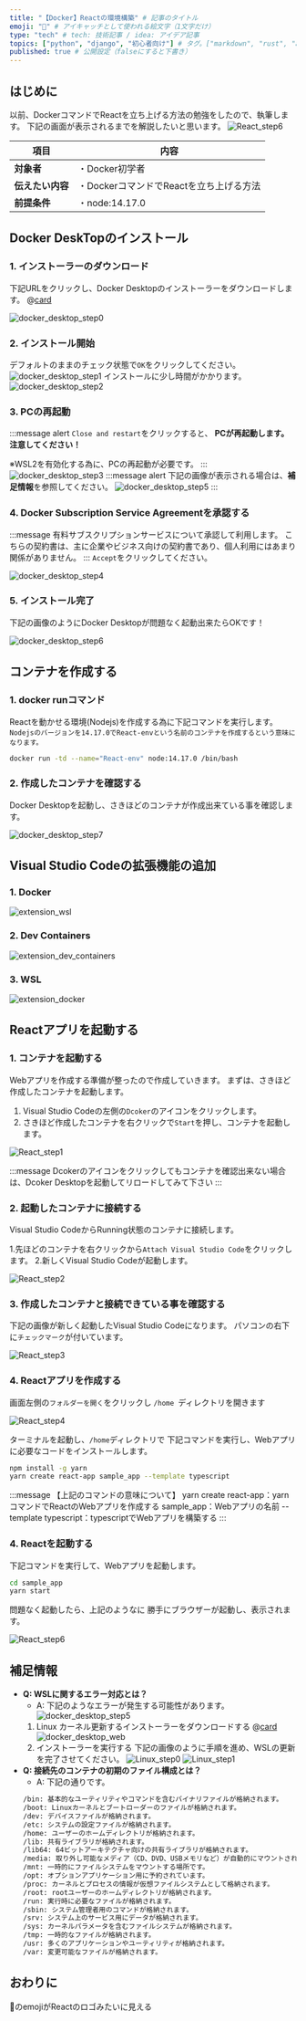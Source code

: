 ```yaml
---
title: "【Docker】Reactの環境構築" # 記事のタイトル
emoji: "🎡" # アイキャッチとして使われる絵文字（1文字だけ）
type: "tech" # tech: 技術記事 / idea: アイデア記事
topics: ["python", "django", "初心者向け"] # タグ。["markdown", "rust", "aws"]のように指定する
published: true # 公開設定（falseにすると下書き）
---
```

## はじめに
以前、DockerコマンドでReactを立ち上げる方法の勉強をしたので、執筆します。
下記の画面が表示されるまでを解説したいと思います。
![React_step6](/images/React_step6.png)


|  項目  | 内容  |
| ---- | ---- |
|  **対象者**  |  ・Docker初学者  |
|  **伝えたい内容**  |  ・DockerコマンドでReactを立ち上げる方法  |
|  **前提条件**  |  ・node:14.17.0 |

## Docker DeskTopのインストール
### 1. インストーラーのダウンロード
下記URLをクリックし、Docker Desktopのインストーラーをダウンロードします。
@[card](https://docs.docker.com/desktop/install/windows-install/)

![docker_desktop_step0](/images/docker_desktop_step0.png)

### 2. インストール開始
デフォルトのままのチェック状態で`OK`をクリックしてください。
![docker_desktop_step1](/images/docker_desktop_step1.png)
インストールに少し時間がかかります。
![docker_desktop_step2](/images/docker_desktop_step2.png)

### 3. PCの再起動
:::message alert
`Close and restart`をクリックすると、 **PCが再起動します。注意してください！**

※WSL2を有効化する為に、PCの再起動が必要です。
:::
![docker_desktop_step3](/images/docker_desktop_step3.png)
:::message alert
下記の画像が表示される場合は、**補足情報**を参照してください。
![docker_desktop_step5](/images/docker_desktop_step5.png)
:::


### 4. Docker Subscription Service Agreementを承認する
:::message
有料サブスクリプションサービスについて承認して利用します。
こちらの契約書は、主に企業やビジネス向けの契約書であり、個人利用にはあまり関係がありません。
:::
`Accept`をクリックしてください。

![docker_desktop_step4](/images/docker_desktop_step4.png)

### 5. インストール完了
下記の画像のようにDocker Desktopが問題なく起動出来たらOKです！

![docker_desktop_step6](/images/docker_desktop_step6.png)

## コンテナを作成する
### 1. docker runコマンド
Reactを動かせる環境(Nodejs)を作成する為に下記コマンドを実行します。
`Nodejsのバージョンを14.17.0でReact-envという名前のコンテナを作成するという意味になります。`
````bash
docker run -td --name="React-env" node:14.17.0 /bin/bash
````
### 2. 作成したコンテナを確認する
Docker Desktopを起動し、さきほどのコンテナが作成出来ている事を確認します。

![docker_desktop_step7](/images/docker_desktop_step7.png)

## Visual Studio Codeの拡張機能の追加
### 1. Docker
![extension_wsl](/images/extension_wsl.png)
### 2. Dev Containers
![extension_dev_containers](/images/extension_dev_containers.png)
### 3. WSL
![extension_docker](/images/extension_docker.png)

## Reactアプリを起動する
### 1. コンテナを起動する
Webアプリを作成する準備が整ったので作成していきます。
まずは、さきほど作成したコンテナを起動します。

1. Visual Studio Codeの左側の`Dcoker`のアイコンをクリックします。
2. さきほど作成したコンテナを右クリックで`Start`を押し、コンテナを起動します。

![React_step1](/images/React_step1.png)

:::message
Dcokerのアイコンをクリックしてもコンテナを確認出来ない場合は、Dcoker Desktopを起動してリロードしてみて下さい
:::

### 2. 起動したコンテナに接続する
Visual Studio CodeからRunning状態のコンテナに接続します。

1.先ほどのコンテナを右クリックから`Attach Visual Studio Code`をクリックします。
2.新しくVisual Studio Codeが起動します。

![React_step2](/images/React_step2.png)

### 3. 作成したコンテナと接続できている事を確認する
下記の画像が新しく起動したVisual Studio Codeになります。
パソコンの右下に`チェックマーク`が付いています。

![React_step3](/images/React_step3.png)

### 4. Reactアプリを作成する
画面左側の`フォルダーを開く`をクリックし
`/home `ディレクトリを開きます

![React_step4](/images/React_step4.png)

ターミナルを起動し、`/home`ディレクトリで
下記コマンドを実行し、Webアプリに必要なコードをインストールします。

````bash
npm install -g yarn
yarn create react-app sample_app --template typescript
````

:::message
【上記のコマンドの意味について】
yarn create react-app：yarnコマンドでReactのWebアプリを作成する
sample_app：Webアプリの名前
--template typescript：typescriptでWebアプリを構築する
:::

### 4. Reactを起動する
下記コマンドを実行して、Webアプリを起動します。
````bash
cd sample_app
yarn start
````
問題なく起動したら、上記のようなに
勝手にブラウザーが起動し、表示されます。

![React_step6](/images/React_step6.png)

## 補足情報

- **Q: WSLに関するエラー対応とは？**
    - A: 下記のようなエラーが発生する可能性があります。
![docker_desktop_step5](/images/docker_desktop_step5.png)
    1. Linux カーネル更新するインストーラーをダウンロードする
    @[card](https://learn.microsoft.com/ja-jp/windows/wsl/install-manual#step-4---download-the-linux-kernel-update-package)
    ![docker_desktop_web](/images/docker_desktop_web.png)
    2. インストーラーを実行する
    下記の画像のように手順を進め、WSLの更新を完了させてください。
    ![Linux_step0](/images/Linux_step0.png)
    ![Linux_step1](/images/Linux_step1.png)
- **Q: 接続先のコンテナの初期のファイル構成とは？**
    - A: 下記の通りです。
    ````bash
    /bin: 基本的なユーティリティやコマンドを含むバイナリファイルが格納されます。
    /boot: Linuxカーネルとブートローダーのファイルが格納されます。
    /dev: デバイスファイルが格納されます。
    /etc: システムの設定ファイルが格納されます。
    /home: ユーザーのホームディレクトリが格納されます。
    /lib: 共有ライブラリが格納されます。
    /lib64: 64ビットアーキテクチャ向けの共有ライブラリが格納されます。
    /media: 取り外し可能なメディア（CD、DVD、USBメモリなど）が自動的にマウントされる場所です。
    /mnt: 一時的にファイルシステムをマウントする場所です。
    /opt: オプションアプリケーション用に予約されています。
    /proc: カーネルとプロセスの情報が仮想ファイルシステムとして格納されます。
    /root: rootユーザーのホームディレクトリが格納されます。
    /run: 実行時に必要なファイルが格納されます。
    /sbin: システム管理者用のコマンドが格納されます。
    /srv: システム上のサービス用にデータが格納されます。
    /sys: カーネルパラメータを含むファイルシステムが格納されます。
    /tmp: 一時的なファイルが格納されます。
    /usr: 多くのアプリケーションやユーティリティが格納されます。
    /var: 変更可能なファイルが格納されます。
    ````
## おわりに
🎡のemojiがReactのロゴみたいに見える
